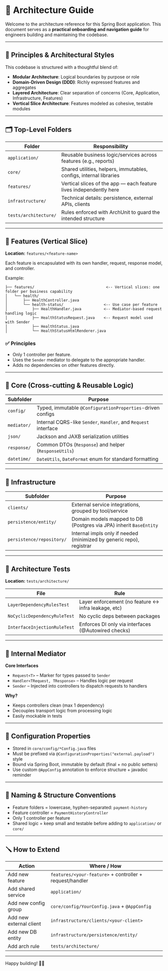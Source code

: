 # 🧭 Architecture Guide

Welcome to the architecture reference for this Spring Boot application. This document serves as a **practical onboarding and navigation guide** for engineers building and maintaining the codebase.

---

## 🔧 Principles & Architectural Styles

This codebase is structured with a thoughtful blend of:

- **Modular Architecture**: Logical boundaries by purpose or role
- **Domain-Driven Design (DDD)**: Richly expressed features and aggregates
- **Layered Architecture**: Clear separation of concerns (Core, Application, Infrastructure, Features)
- **Vertical Slice Architecture**: Features modeled as cohesive, testable modules

---

## 🗂️ Top-Level Folders

| Folder                | Responsibility                                                     |
| --------------------- | ------------------------------------------------------------------ |
| `application/`        | Reusable business logic/services across features (e.g., reports)   |
| `core/`               | Shared utilities, helpers, immutables, configs, internal libraries |
| `features/`           | Vertical slices of the app — each feature lives independently here |
| `infrastructure/`     | Technical details: persistence, external APIs, clients             |
| `tests/architecture/` | Rules enforced with ArchUnit to guard the intended structure       |

---

## 🧱 Features (Vertical Slice)

**Location:** `features/<feature-name>`

Each feature is encapsulated with its own handler, request, response model, and controller.

Example:

```
├── features/                                <-- Vertical slices: one folder per business capability
│   └── health/
│       ├── HealthController.java
│       └── health-status/                  <-- Use case per feature
│           ├── HealthHandler.java          <-- Mediator-based request handling logic
│           ├── HealthStatusRequest.java    <-- Request model used with Sender
│           ├── HealthStatus.java
│           └── HealthStatusHtmlRenderer.java
```

### ✅ Principles

- Only 1 controller per feature.
- Uses the `Sender` mediator to delegate to the appropriate handler.
- Adds no dependencies on other features directly.

---

## 🧠 Core (Cross-cutting & Reusable Logic)

| Subfolder   | Purpose                                                         |
| ----------- | --------------------------------------------------------------- |
| `config/`   | Typed, immutable `@ConfigurationProperties`-driven configs      |
| `mediator/` | Internal CQRS-like `Sender`, `Handler`, and `Request` interface |
| `json/`     | Jackson and JAXB serialization utilities                        |
| `response/` | Common DTOs (`Response`) and helper (`ResponseUtils`)           |
| `datetime/` | `DateUtils`, `DateFormat` enum for standard formatting          |

---

## 🔌 Infrastructure

| Subfolder                 | Purpose                                                              |
| ------------------------- | -------------------------------------------------------------------- |
| `clients/`                | External service integrations, grouped by tool/service               |
| `persistence/entity/`     | Domain models mapped to DB (Postgres via JPA) inherit `BaseEntity`   |
| `persistence/repository/` | Internal impls only if needed (minimized by generic repo), registrar |

---

## 🧪 Architecture Tests

**Location:** `tests/architecture/`

| File                         | Rule                                                |
| ---------------------------- | --------------------------------------------------- |
| `LayerDependencyRulesTest`   | Layer enforcement (no feature ↔ infra leakage, etc) |
| `NoCyclicDependencyRuleTest` | No cyclic deps between packages                     |
| `InterfaceInjectionRuleTest` | Enforces DI only via interfaces (@Autowired checks) |

---

## 📡 Internal Mediator

**Core Interfaces**

- `Request<T>` – Marker for types passed to `Sender`
- `Handler<TRequest, TResponse>` – Handles logic per request
- `Sender` – Injected into controllers to dispatch requests to handlers

**Why?**

- Keeps controllers clean (max 1 dependency)
- Decouples transport logic from processing logic
- Easily mockable in tests

---

## 🧾 Configuration Properties

- Stored in `core/config/*Config.java` files
- Must be prefixed via `@ConfigurationProperties("external.payload")` style
- Bound via Spring Boot, immutable by default (final + no public setters)
- Use custom `@AppConfig` annotation to enforce structure + javadoc reminder

---

## 🧬 Naming & Structure Conventions

- Feature folders = lowercase, hyphen-separated: `payment-history`
- Feature controller = `PaymentHistoryController`
- Only 1 controller per feature
- Shared logic = keep small and testable before adding to `application/` or `core/`

---

## 🪛 How to Extend

| Action                  | Where / How                                              |
| ----------------------- | -------------------------------------------------------- |
| Add new feature         | `features/<your-feature>` + controller + request/handler |
| Add shared service      | `application/`                                           |
| Add new config group    | `core/config/YourConfig.java` + `@AppConfig`             |
| Add new external client | `infrastructure/clients/<your-client>`                   |
| Add new DB entity       | `infrastructure/persistence/entity/`                     |
| Add arch rule           | `tests/architecture/`                                    |

---

Happy building! 🧱✨
